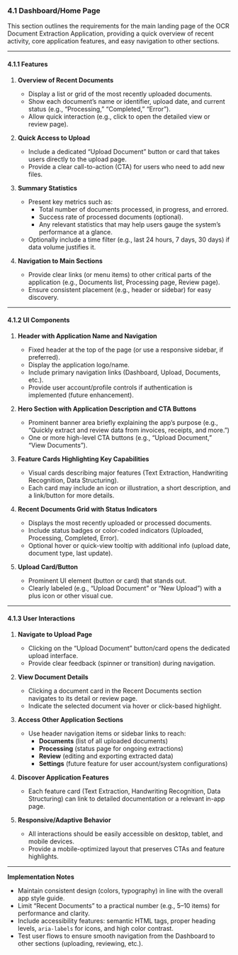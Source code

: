 ### 4.1 Dashboard/Home Page

This section outlines the requirements for the main landing page of the OCR Document Extraction Application, providing a quick overview of recent activity, core application features, and easy navigation to other sections.

---

#### 4.1.1 Features

1. **Overview of Recent Documents**  
   - Display a list or grid of the most recently uploaded documents.  
   - Show each document’s name or identifier, upload date, and current status (e.g., “Processing,” “Completed,” “Error”).  
   - Allow quick interaction (e.g., click to open the detailed view or review page).

2. **Quick Access to Upload**  
   - Include a dedicated “Upload Document” button or card that takes users directly to the upload page.  
   - Provide a clear call-to-action (CTA) for users who need to add new files.

3. **Summary Statistics**  
   - Present key metrics such as:
     - Total number of documents processed, in progress, and errored.  
     - Success rate of processed documents (optional).  
     - Any relevant statistics that may help users gauge the system’s performance at a glance.  
   - Optionally include a time filter (e.g., last 24 hours, 7 days, 30 days) if data volume justifies it.

4. **Navigation to Main Sections**  
   - Provide clear links (or menu items) to other critical parts of the application (e.g., Documents list, Processing page, Review page).  
   - Ensure consistent placement (e.g., header or sidebar) for easy discovery.

---

#### 4.1.2 UI Components

1. **Header with Application Name and Navigation**  
   - Fixed header at the top of the page (or use a responsive sidebar, if preferred).  
   - Display the application logo/name.  
   - Include primary navigation links (Dashboard, Upload, Documents, etc.).  
   - Provide user account/profile controls if authentication is implemented (future enhancement).

2. **Hero Section with Application Description and CTA Buttons**  
   - Prominent banner area briefly explaining the app’s purpose (e.g., “Quickly extract and review data from invoices, receipts, and more.”)  
   - One or more high-level CTA buttons (e.g., “Upload Document,” “View Documents”).

3. **Feature Cards Highlighting Key Capabilities**  
   - Visual cards describing major features (Text Extraction, Handwriting Recognition, Data Structuring).  
   - Each card may include an icon or illustration, a short description, and a link/button for more details.

4. **Recent Documents Grid with Status Indicators**  
   - Displays the most recently uploaded or processed documents.  
   - Include status badges or color-coded indicators (Uploaded, Processing, Completed, Error).  
   - Optional hover or quick-view tooltip with additional info (upload date, document type, last update).

5. **Upload Card/Button**  
   - Prominent UI element (button or card) that stands out.  
   - Clearly labeled (e.g., “Upload Document” or “New Upload”) with a plus icon or other visual cue.

---

#### 4.1.3 User Interactions

1. **Navigate to Upload Page**  
   - Clicking on the “Upload Document” button/card opens the dedicated upload interface.  
   - Provide clear feedback (spinner or transition) during navigation.

2. **View Document Details**  
   - Clicking a document card in the Recent Documents section navigates to its detail or review page.  
   - Indicate the selected document via hover or click-based highlight.

3. **Access Other Application Sections**  
   - Use header navigation items or sidebar links to reach:
     - **Documents** (list of all uploaded documents)  
     - **Processing** (status page for ongoing extractions)  
     - **Review** (editing and exporting extracted data)  
     - **Settings** (future feature for user account/system configurations)

4. **Discover Application Features**  
   - Each feature card (Text Extraction, Handwriting Recognition, Data Structuring) can link to detailed documentation or a relevant in-app page.

5. **Responsive/Adaptive Behavior**  
   - All interactions should be easily accessible on desktop, tablet, and mobile devices.  
   - Provide a mobile-optimized layout that preserves CTAs and feature highlights.

---

**Implementation Notes**  
- Maintain consistent design (colors, typography) in line with the overall app style guide.  
- Limit “Recent Documents” to a practical number (e.g., 5–10 items) for performance and clarity.  
- Include accessibility features: semantic HTML tags, proper heading levels, `aria-labels` for icons, and high color contrast.  
- Test user flows to ensure smooth navigation from the Dashboard to other sections (uploading, reviewing, etc.).
